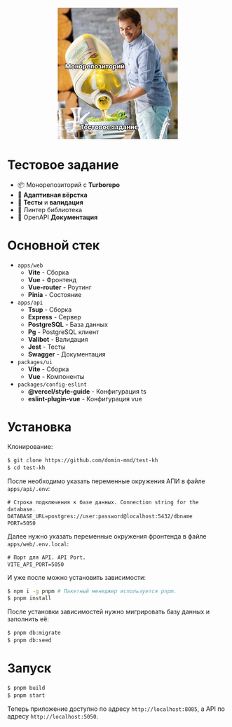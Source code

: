 <p align="center">
  <img alt="Overengineering 101" src="public/inanutshell.png" height="300" />
</p>

# Тестовое задание

- 📦 Монорепозиторий с **Turborepo**
- 📱 **Адаптивная вёрстка**
- 👷 **Тесты** и **валидация**
- 🧰 Линтер библиотека
- 📝 OpenAPI **Документация**

# Основной стек

- `apps/web`
  - **Vite** - Сборка
  - **Vue** - Фронтенд
  - **Vue-router** - Роутинг
  - **Pinia** - Состояние
- `apps/api`
  - **Tsup** - Сборка
  - **Express** - Сервер
  - **PostgreSQL** - База данных
  - **Pg** - PostgreSQL клиент
  - **Valibot** - Валидация
  - **Jest** - Тесты
  - **Swagger** - Документация
- `packages/ui`
  - **Vite** - Сборка
  - **Vue** - Компоненты
- `packages/config-eslint`
  - **@vercel/style-guide** - Конфигурация ts
  - **eslint-plugin-vue** - Конфигурация vue

# Установка

Клонирование:

```bash
$ git clone https://github.com/domin-mnd/test-kh
$ cd test-kh
```

После необходимо указать переменные окружения АПИ в файле `apps/api/.env`:

```env
# Строка подключения к базе данных. Connection string for the database.
DATABASE_URL=postgres://user:password@localhost:5432/dbname
PORT=5050
```

Далее нужно указать переменные окружения фронтенда в файле `apps/web/.env.local`:

```env
# Порт для API. API Port.
VITE_API_PORT=5050
```

И уже после можно установить зависимости:

```bash
$ npm i -g pnpm # Пакетный менеджер используется pnpm.
$ pnpm install
```

После установки зависимостей нужно мигрировать базу данных и заполнить её:

```bash
$ pnpm db:migrate
$ pnpm db:seed
```

# Запуск

```bash
$ pnpm build
$ pnpm start
```

Теперь приложение доступно по адресу `http://localhost:8085`, а API по адресу `http://localhost:5050`.

